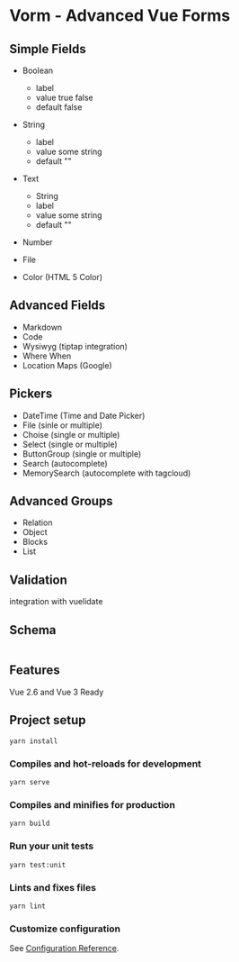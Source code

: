 # Vorm - Advanced Vue Forms

## Simple Fields

* Boolean
  * label
  * value true false
  * default false

* String
  * label
  * value some string
  * default ""

* Text
  * String
  * label
  * value some string
  * default ""
  
* Number
* File
* Color (HTML 5 Color)

## Advanced Fields

* Markdown
* Code
* Wysiwyg (tiptap integration)
* Where When
* Location Maps (Google)

## Pickers

* DateTime     (Time and Date Picker)
* File         (sinle or multiple)
* Choise       (single or multiple)
* Select       (single or multiple)
* ButtonGroup  (single or multiple)
* Search       (autocomplete)
* MemorySearch (autocomplete with tagcloud)

## Advanced Groups

* Relation
* Object
* Blocks
* List

## Validation

integration with vuelidate

## Schema

```js

```

## Features

Vue 2.6 and Vue 3 Ready

## Project setup

```shell
yarn install
```

### Compiles and hot-reloads for development

```shell
yarn serve
```

### Compiles and minifies for production

```shell
yarn build
```

### Run your unit tests

```shell
yarn test:unit
```

### Lints and fixes files

```shell
yarn lint
```

### Customize configuration

See [Configuration Reference](https://cli.vuejs.org/config/).
